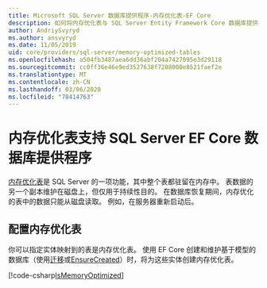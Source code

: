 ```yaml
---
title: Microsoft SQL Server 数据库提供程序-内存优化表-EF Core
description: 如何将内存优化表与 SQL Server Entity Framework Core 数据库提供程序结合使用
author: AndriySvyryd
ms.author: ansvyryd
ms.date: 11/05/2019
uid: core/providers/sql-server/memory-optimized-tables
ms.openlocfilehash: a504fb3487aea6dd36abf204a7427095e3d29118
ms.sourcegitcommit: cc0ff36e46e9ed3527638f7208000e8521faef2e
ms.translationtype: MT
ms.contentlocale: zh-CN
ms.lasthandoff: 03/06/2020
ms.locfileid: "78414763"
---
```

# <a name="memory-optimized-tables-support-in-sql-server-ef-core-database-provider"></a>内存优化表支持 SQL Server EF Core 数据库提供程序

[内存优化表](/sql/relational-databases/in-memory-oltp/memory-optimized-tables)是 SQL Server 的一项功能，其中整个表都驻留在内存中。 表数据的另一个副本维护在磁盘上，但仅用于持续性目的。 在数据库恢复期间，内存优化的表中的数据只能从磁盘读取。 例如，在服务器重新启动后。

## <a name="configuring-a-memory-optimized-table"></a>配置内存优化表

你可以指定实体映射到的表是内存优化表。 使用 EF Core 创建和维护基于模型的数据库（使用[迁移](xref:core/managing-schemas/migrations/index)或[EnsureCreated](/dotnet/api/Microsoft.EntityFrameworkCore.Storage.IDatabaseCreator.EnsureCreated)）时，将为这些实体创建内存优化表。

[!code-csharp[IsMemoryOptimized](../../../../samples/core/SqlServer/InMemory/InMemoryContext.cs?name=IsMemoryOptimized)]
